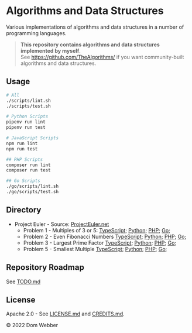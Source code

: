 # Algorithms and Data Structures

Various implementations of algorithms and data structures in a number of programming languages.

> **This repository contains algorithms and data structures implemented by myself**. \
> See <https://github.com/TheAlgorithms/> if you want community-built algorithms and data structures.

## Usage

```bash
# All
./scripts/lint.sh
./scripts/test.sh

# Python Scripts
pipenv run lint
pipenv run test

# JavaScript Scripts
npm run lint
npm run test

## PHP Scripts
composer run lint
composer run test

## Go Scripts
./go/scripts/lint.sh
./go/scripts/test.sh
```

## Directory

- Project Euler - Source: [ProjectEuler.net](https://projecteuler.net)
  - Problem 1 - Multiples of 3 or 5:
    [TypeScript](./typescript/src/ProjectEuler/Problem1/index.ts);
    [Python](./python/src/ProjectEuler/Problem1.py);
    [PHP](./php/src/ProjectEuler/Problem1.php);
    [Go](./go/internal/ProjectEuler/Problem1/Problem1.go);
  - Problem 2 - Even Fibonacci Numbers
    [TypeScript](./typescript/src/ProjectEuler/Problem2/index.ts);
    [Python](./python/src/ProjectEuler/Problem2.py);
    [PHP](./php/src/ProjectEuler/Problem2.php);
    [Go](./go/internal/ProjectEuler/Problem2/Problem2.go);
  - Problem 3 - Largest Prime Factor
    [TypeScript](./typescript/src/ProjectEuler/Problem3/index.ts);
    [Python](./python/src/ProjectEuler/Problem3.py);
    [PHP](./php/src/ProjectEuler/Problem3.php);
    [Go](./go/internal/ProjectEuler/Problem3/Problem3.go);
  - Problem 5 - Smallest Multiple
    [TypeScript](./typescript/src/ProjectEuler/Problem5/index.ts);
    [Python](./python/src/ProjectEuler/Problem5.py);
    [PHP](./php/src/ProjectEuler/Problem5.php);
    [Go](./go/internal/ProjectEuler/Problem5/Problem5.go);

## Repository Roadmap

See [TODO.md](./TODO.md)

## License

Apache 2.0 - See [LICENSE.md](./LICENSE.md) and [CREDITS.md](./CREDITS.md).

&copy; 2022 Dom Webber
